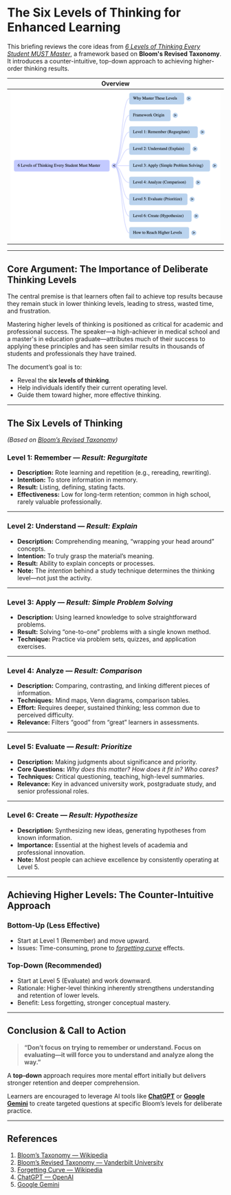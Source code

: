 

# The Six Levels of Thinking for Enhanced Learning

This briefing reviews the core ideas from *[6 Levels of Thinking Every Student MUST Master](https://en.wikipedia.org/wiki/Bloom%27s_taxonomy)*, a framework based on **Bloom's Revised Taxonomy**. It introduces a counter-intuitive, top-down approach to achieving higher-order thinking results.


| Overview |
|----------|
| ![sixLevelOfLearning](https://github.com/ntiwari78/mgmt/blob/master/LearningTechniques/images/SixLevelOfLearning.png) |


---

## Core Argument: The Importance of Deliberate Thinking Levels

The central premise is that learners often fail to achieve top results because they remain stuck in lower thinking levels, leading to stress, wasted time, and frustration.

Mastering higher levels of thinking is positioned as critical for academic and professional success. The speaker—a high-achiever in medical school and a master's in education graduate—attributes much of their success to applying these principles and has seen similar results in thousands of students and professionals they have trained.

The document’s goal is to:

* Reveal the **six levels of thinking**.
* Help individuals identify their current operating level.
* Guide them toward higher, more effective thinking.

---

## The Six Levels of Thinking

*(Based on [Bloom’s Revised Taxonomy](https://cft.vanderbilt.edu/guides-sub-pages/blooms-taxonomy/))*

### **Level 1: Remember** — *Result: Regurgitate*

* **Description:** Rote learning and repetition (e.g., rereading, rewriting).
* **Intention:** To store information in memory.
* **Result:** Listing, defining, stating facts.
* **Effectiveness:** Low for long-term retention; common in high school, rarely valuable professionally.

---

### **Level 2: Understand** — *Result: Explain*

* **Description:** Comprehending meaning, “wrapping your head around” concepts.
* **Intention:** To truly grasp the material’s meaning.
* **Result:** Ability to explain concepts or processes.
* **Note:** The *intention* behind a study technique determines the thinking level—not just the activity.

---

### **Level 3: Apply** — *Result: Simple Problem Solving*

* **Description:** Using learned knowledge to solve straightforward problems.
* **Result:** Solving “one-to-one” problems with a single known method.
* **Technique:** Practice via problem sets, quizzes, and application exercises.

---

### **Level 4: Analyze** — *Result: Comparison*

* **Description:** Comparing, contrasting, and linking different pieces of information.
* **Techniques:** Mind maps, Venn diagrams, comparison tables.
* **Effort:** Requires deeper, sustained thinking; less common due to perceived difficulty.
* **Relevance:** Filters “good” from “great” learners in assessments.

---

### **Level 5: Evaluate** — *Result: Prioritize*

* **Description:** Making judgments about significance and priority.
* **Core Questions:** *Why does this matter? How does it fit in? Who cares?*
* **Techniques:** Critical questioning, teaching, high-level summaries.
* **Relevance:** Key in advanced university work, postgraduate study, and senior professional roles.

---

### **Level 6: Create** — *Result: Hypothesize*

* **Description:** Synthesizing new ideas, generating hypotheses from known information.
* **Importance:** Essential at the highest levels of academia and professional innovation.
* **Note:** Most people can achieve excellence by consistently operating at Level 5.

---

## Achieving Higher Levels: The Counter-Intuitive Approach

### **Bottom-Up (Less Effective)**

* Start at Level 1 (Remember) and move upward.
* Issues: Time-consuming, prone to *[forgetting curve](https://en.wikipedia.org/wiki/Forgetting_curve)* effects.

### **Top-Down (Recommended)**

* Start at Level 5 (Evaluate) and work downward.
* Rationale: Higher-level thinking inherently strengthens understanding and retention of lower levels.
* Benefit: Less forgetting, stronger conceptual mastery.

---

## Conclusion & Call to Action

> **“Don’t focus on trying to remember or understand. Focus on evaluating—it will force you to understand and analyze along the way.”**

A **top-down** approach requires more mental effort initially but delivers stronger retention and deeper comprehension.

Learners are encouraged to leverage AI tools like **[ChatGPT](https://openai.com/chatgpt)** or **[Google Gemini](https://gemini.google.com/)** to create targeted questions at specific Bloom’s levels for deliberate practice.

---

## References

1. [Bloom’s Taxonomy — Wikipedia](https://en.wikipedia.org/wiki/Bloom%27s_taxonomy)
2. [Bloom’s Revised Taxonomy — Vanderbilt University](https://cft.vanderbilt.edu/guides-sub-pages/blooms-taxonomy/)
3. [Forgetting Curve — Wikipedia](https://en.wikipedia.org/wiki/Forgetting_curve)
4. [ChatGPT — OpenAI](https://openai.com/chatgpt)
5. [Google Gemini](https://gemini.google.com/)

